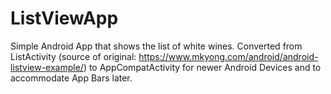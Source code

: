 # ListViewApp
Simple Android App that shows the list of white wines.
Converted from ListActivity (source of original: https://www.mkyong.com/android/android-listview-example/) to AppCompatActivity for newer Android Devices and to accommodate App Bars later.
